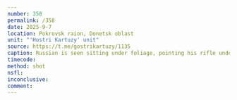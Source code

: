 ```yaml
---
number: 358
permalink: /358
date: 2025-9-7
location: Pokrovsk raion, Donetsk oblast
unit: "'Hostri Kartuzy' unit"
source: https://t.me/gostrikartuzy/1135
caption: Russian is seen sitting under foliage, pointing his rifle under his chin and shooting himself, his helmet is blown away
timecode: 
method: shot
nsfl: 
inconclusive: 
comment: 
---
```

<script async src="https://telegram.org/js/telegram-widget.js?22" data-telegram-post="gostrikartuzy/1135" data-width="100%"></script>